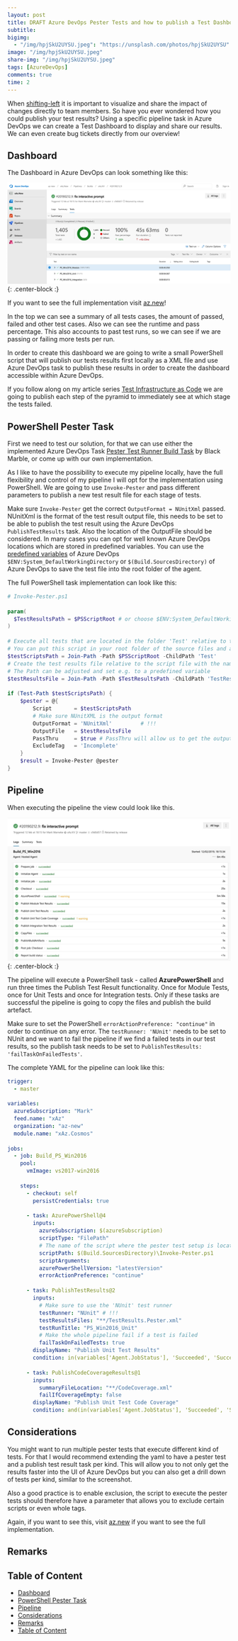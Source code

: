 ```yaml
---
layout: post
title: DRAFT Azure DevOps Pester Tests and how to publish a Test Dashboard
subtitle:
bigimg:
  - "/img/hpjSkU2UYSU.jpeg": "https://unsplash.com/photos/hpjSkU2UYSU"
image: "/img/hpjSkU2UYSU.jpeg"
share-img: "/img/hpjSkU2UYSU.jpeg"
tags: [AzureDevOps]
comments: true
time: 2
---
```


When [shifting-left](https://docs.microsoft.com/en-us/azure/devops/learn/devops-at-microsoft/shift-left-make-testing-fast-reliable) it is important to visualize and share the impact of changes directly to team members.
So have you ever wondered how you could publish your test results?
Using a specific pipeline task in Azure DevOps we can create a Test Dashboard to display and share our results. We can even create bug tickets directly from our overview!

## Dashboard

The Dashboard in Azure DevOps can look something like this:

![Test Results](/img/posts/2000-01-01-Azure-DevOps-Test-Dashboard/test-results.png){: .center-block :}

If you want to see the full implementation visit [az.new](https://dev.azure.com/az-new/xAz.New/_build/results?buildId=71&view=ms.vss-test-web.build-test-results-tab)!

In the top we can see a summary of all tests cases, the amount of passed, failed and other test cases. Also we can see the runtime and pass percentage. This also accounts to past test runs, so we can see if we are passing or failing more tests per run.

In order to create this dashboard we are going to write a small PowerShell script that will publish our tests results first locally as a XML file and use Azure DevOps task to publish these results in order to create the dashboard accessible within Azure DevOps.

If you follow along on my article series [Test Infrastructure  as Code](https://markwarneke.me/2019-08-14-test-infrastructure-as-code/) we are going to publish each step of the pyramid to immediately see at which stage the tests failed.

## PowerShell Pester Task

First we need to test our solution, for that we can use either the implemented Azure DevOps Task [Pester Test Runner Build Task](https://marketplace.visualstudio.com/items?itemName=richardfennellBM.BM-VSTS-PesterRunner-Task) by Black Marble, or come up with our own implementation. 

As I like to have the possibility to execute my pipeline locally, have the full flexibility and control of my pipeline I will opt for the implementation using PowerShell.
We are going to use `Invoke-Pester` and pass different parameters to publish a new test result file for each stage of tests.

Make sure `Invoke-Pester` get the correct `OutputFormat = NUnitXml` passed.
NUnitXml is the format of the test result output file, this needs to be set to be able to publish the test result using the Azure DevOps `PublishTestResults` task.
Also the location of the OutputFile should be considered. In many cases you can opt for well known Azure DevOps locations which are stored in predefined variables.
You can use the [predefined variables](https://docs.microsoft.com/en-us/azure/devops/pipelines/build/variables?view=azure-devops&tabs=yaml) of Azure DevOps `$ENV:System_DefaultWorkingDirectory` or `$(Build.SourcesDirectory)` of Azure DevOps to save the test file into the root folder of the agent.

The full PowerShell task implementation can look like this:

```powershell
# Invoke-Pester.ps1

param(
  $TestResultsPath = $PSScriptRoot # or choose $ENV:System_DefaultWorkingDirectory
)

# Execute all tests that are located in the folder 'Test' relative to the stored file.
# You can put this script in your root folder of the source files and adjust the ChildPath accordingly.
$testScriptsPath = Join-Path -Path $PSScriptRoot -ChildPath 'Test'
# Create the test results file relative to the script file with the name 'TestResults.Pester.xml'
# The Path can be adjusted and set e.g. to a predefined variable
$testResultsFile = Join-Path -Path $TestResultsPath -ChildPath 'TestResults.Pester.xml'

if (Test-Path $testScriptsPath) {
    $pester = @{
        Script       = $testScriptsPath
        # Make sure NUnitXML is the output format
        OutputFormat = 'NUnitXml'         # !!!
        OutputFile   = $testResultsFile
        PassThru     = $true # PassThru will allow us to get the output the invoke-pester as an object
        ExcludeTag   = 'Incomplete'
    }
    $result = Invoke-Pester @pester
}
```

## Pipeline

When executing the pipeline the view could look like this.

![Azure DevOps Logs](/img/posts/2000-01-01-Azure-DevOps-Test-Dashboard/azuredevops-logs.jpg){: .center-block :}

The pipeline will execute a PowerShell task - called **AzurePowerShell** and run three times the Publish Test Result functionality.
Once for Module Tests, once for Unit Tests and once for Integration tests.
Only if these tasks are successful the pipeline is going to copy the files and publish the build artefact.

Make sure to set the PowerShell `errorActionPreference: "continue"` in order to continue on any error.
The `testRunner: 'NUnit'` needs to be set to NUnit and we want to fail the pipeline if we find a failed tests in our test results, so the publish task needs to be set to `PublishTestResults: 'failTaskOnFailedTests'`.

The complete YAML for the pipeline can look like this:

```yaml
trigger:
  - master

variables:
  azureSubscription: "Mark"
  feed.name: "xAz"
  organization: "az-new"
  module.name: "xAz.Cosmos"

jobs:
  - job: Build_PS_Win2016
    pool:
      vmImage: vs2017-win2016

    steps:
      - checkout: self
        persistCredentials: true

      - task: AzurePowerShell@4
        inputs:
          azureSubscription: $(azureSubscription)
          scriptType: "FilePath"
          # The name of the script where the pester test setup is located
          scriptPath: $(Build.SourcesDirectory)\Invoke-Pester.ps1
          scriptArguments:
          azurePowerShellVersion: "latestVersion"
          errorActionPreference: "continue"

      - task: PublishTestResults@2
        inputs:
          # Make sure to use the 'NUnit' test runner
          testRunner: "NUnit" # !!!
          testResultsFiles: "**/TestResults.Pester.xml"
          testRunTitle: "PS_Win2016_Unit"
          # Make the whole pipeline fail if a test is failed
          failTaskOnFailedTests: true
        displayName: "Publish Unit Test Results"
        condition: in(variables['Agent.JobStatus'], 'Succeeded', 'SucceededWithIssues', 'Failed')

      - task: PublishCodeCoverageResults@1
        inputs:
          summaryFileLocation: "**/CodeCoverage.xml"
          failIfCoverageEmpty: false
        displayName: "Publish Unit Test Code Coverage"
        condition: and(in(variables['Agent.JobStatus'], 'Succeeded', 'SucceededWithIssues', 'Failed'), eq(variables['System.PullRequest.IsFork'], false))
```

## Considerations

You might want to run multiple pester tests that execute different kind of tests.
For that I would recommend extending the yaml to have a pester test and a publish test result task per kind.
This will allow you to not only get the results faster into the UI of Azure DevOps but you can also get a drill down of tests per kind, similar to the screenshot.

Also a good practice is to enable exclusion, the script to execute the pester tests should therefore have a parameter that allows you to exclude certain scripts or even whole tags.

Again, if you want to see this, visit [az.new](https://dev.azure.com/az-new/xAz.New/_build/results?buildId=71&view=ms.vss-test-web.build-test-results-tab) if you want to see the full implementation.

## Remarks

## Table of Content

- [Dashboard](#dashboard)
- [PowerShell Pester Task](#powershell-pester-task)
- [Pipeline](#pipeline)
- [Considerations](#considerations)
- [Remarks](#remarks)
- [Table of Content](#table-of-content)
